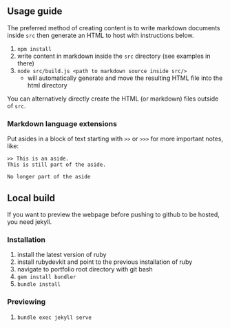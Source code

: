 ## Usage guide
The preferred method of creating content is to write markdown documents inside `src`
then generate an HTML to host with instructions below.

1. `npm install`
2. write content in markdown inside the `src` directory (see examples in there)
3. `node src/build.js <path to markdown source inside src/>`
    - will automatically generate and move the resulting HTML file into the html directory
    
You can alternatively directly create the HTML (or markdown) files outside of `src`.

### Markdown language extensions
Put asides in a block of text starting with `>>` or `>>>` for more important notes, like:

```
>> This is an aside.
This is still part of the aside.

No longer part of the aside
```

## Local build
If you want to preview the webpage before pushing to github to be hosted, you need jekyll.

### Installation
1. install the latest version of ruby
2. install rubydevkit and point to the previous installation of ruby
3. navigate to portfolio root directory with git bash
4. `gem install bundler`
5. `bundle install`


### Previewing
1. `bundle exec jekyll serve`
